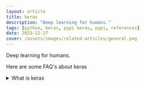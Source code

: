 ```yaml
---
layout: article
title: keras
description: "Deep learning for humans."
tags: [python, keras, pypi keras, pypi, references]
date: 2023-12-27
cover: /assets/images/related-articles/general.png
---
```


Deep learning for humans.

Here are some FAQ's about keras
<details>
<summary>What is keras</summary>
Deep learning for humans.
</details>
